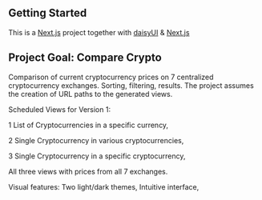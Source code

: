 


## Getting Started

This is a [Next.js](https://nextjs.org/) project together with [daisyUI](https://daisyui.com/) & [Next.js](https://axios-http.com/)

##  Project Goal: Compare Crypto

Comparison of current cryptocurrency prices on 7 centralized cryptocurrency exchanges. Sorting, filtering, results.
The project assumes the creation of URL paths to the generated views.

Scheduled Views for Version 1:

1 List of Cryptocurrencies in a specific currency,

2 Single Cryptocurrency in various cryptocurrencies,

3 Single Cryptocurrency in a specific cryptocurrency,

All three views with prices from all 7 exchanges.

Visual features:
Two light/dark themes,
Intuitive interface,
